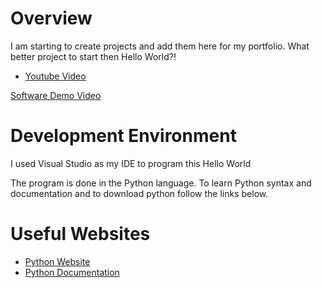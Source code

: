 # Overview

I am starting to create projects and add them here for my portfolio.
What better project to start then Hello World?!

* [Youtube Video](https://www.python.org/)

[Software Demo Video](http://youtube.link.goes.here)

# Development Environment

I used Visual Studio as my IDE to program this Hello World

The program is done in the Python language. To learn Python syntax and documentation and to download python follow the links below.

# Useful Websites

* [Python Website](https://www.python.org/)
* [Python Documentation](https://docs.python.org/3/tutorial/)
